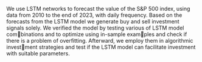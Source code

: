 We use LSTM networks to forecast the value of
the S&P 500 index, using data from 2010 to the
end of 2023, with daily frequency. Based on the
forecasts from the LSTM model we generate buy
and sell investment signals solely. We verified the
model by testing various of LSTM model combinations and to optimize using in-sample examples and check if there is a problem of overfitting.
Afterward, we employ them in algorithmic investment strategies and test if the LSTM model can
facilitate investment with suitable parameters.
